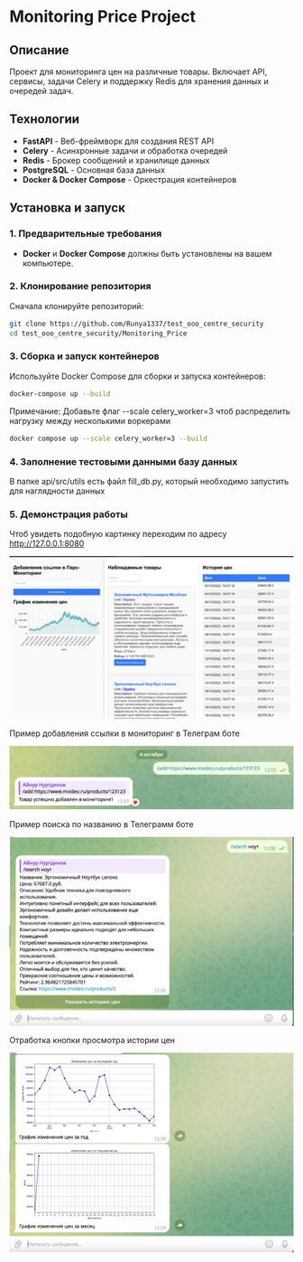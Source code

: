 # Monitoring Price Project

## Описание
Проект для мониторинга цен на различные товары. Включает API, сервисы, задачи Celery и поддержку Redis для хранения данных и очередей задач.

## Технологии
- **FastAPI** - Веб-фреймворк для создания REST API
- **Celery** - Асинхронные задачи и обработка очередей
- **Redis** - Брокер сообщений и хранилище данных
- **PostgreSQL** - Основная база данных
- **Docker & Docker Compose** - Оркестрация контейнеров

## Установка и запуск

### 1. Предварительные требования
- **Docker** и **Docker Compose** должны быть установлены на вашем компьютере.

### 2. Клонирование репозитория
Сначала клонируйте репозиторий:
```bash
git clone https://github.com/Runya1337/test_ooo_centre_security
cd test_ooo_centre_security/Monitoring_Price
```

### 3. Сборка и запуск контейнеров
Используйте Docker Compose для сборки и запуска контейнеров:

```bash
docker-compose up --build
```
Примечание: Добавьте флаг --scale celery_worker=3 чтоб
распределить нагрузку между несколькими воркерами
```bash
docker compose up --scale celery_worker=3 --build
```

### 4. Заполнение тестовыми данными базу данных
В папке api/src/utils есть файл fill_db.py, который необходимо
запустить для наглядности данных 

### 5. Демонстрация работы 

Чтоб увидеть подобную картинку переходим по адресу
http://127.0.0.1:8080

![all_picture.png](materials/all_picture.png)

Пример добавления ссылки в мониторинг в Телеграм боте 

![add_product_bot.png](materials/add_product_bot.png)

Пример поиска по названию в Телеграмм боте

![search_bot.png](materials/search_bot.png)

Отработка кнопки просмотра истории цен 

![graf.png](materials/graf.png)

